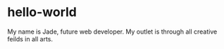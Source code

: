 # hello-world
My name is Jade, future web developer. My outlet is through all creative feilds in all arts.

